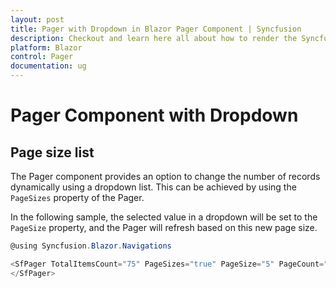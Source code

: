 ```yaml
---
layout: post
title: Pager with Dropdown in Blazor Pager Component | Syncfusion
description: Checkout and learn here all about how to render the Syncfusion Blazor Pager component with dropdown and much more.
platform: Blazor
control: Pager
documentation: ug
---
```



# Pager Component with Dropdown

## Page size list

The Pager component provides an option to change the number of records dynamically using a dropdown list. This can be achieved by using the `PageSizes` property of the Pager. 

In the following sample, the selected value in a dropdown will be set to the `PageSize` property, and the Pager will refresh based on this new page size.

```csharp
@using Syncfusion.Blazor.Navigations

<SfPager TotalItemsCount="75" PageSizes="true" PageSize="5" PageCount="5">
</SfPager>

```

<!-- ![Blazor Pager with Dropdown](./images/blazor-pager-drop-down.png) -->